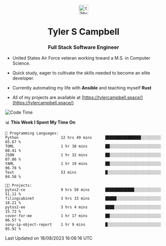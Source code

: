 <p align="center">
<a href="https://www.linkedin.com/in/t36campbell" target="blank"><img align="center" src="https://ik.imagekit.io/t36campbell/Portfolio/linkedin.png.original_m8bbGgPh6.png" alt="t36campbell" height="30" width="30" /></a>
</p>
<h1 align="center">Tyler S Campbell</h1>
<h3 align="center">Full Stack Software Engineer</h3>

* United States Air Force veteran working toward a M.S. in Computer Science.

* Quick study, eager to cultivate the skills needed to become an elite developer.

* Currently automating my life with **Ansible** and teaching myself **Rust**

* All of my projects are available at [https://tylercampbell.space/](https://tylercampbell.space/)

<!--START_SECTION:waka-->
![Code Time](http://img.shields.io/badge/Code%20Time-2%2C709%20hrs%2019%20mins-blue)

📊 **This Week I Spent My Time On** 

```text
💬 Programming Languages: 
Python                   12 hrs 49 mins      ████████████████░░░░░░░░░   65.67 % 
TOML                     1 hr 38 mins        ██░░░░░░░░░░░░░░░░░░░░░░░   08.41 % 
JSON                     1 hr 32 mins        ██░░░░░░░░░░░░░░░░░░░░░░░   07.86 % 
YAML                     1 hr 19 mins        ██░░░░░░░░░░░░░░░░░░░░░░░   06.78 % 
Text                     53 mins             █░░░░░░░░░░░░░░░░░░░░░░░░   04.58 % 

🐱‍💻 Projects: 
pytos2-ce                9 hrs 58 mins       █████████████░░░░░░░░░░░░   51.11 % 
filingcabinet            3 hrs 33 mins       █████░░░░░░░░░░░░░░░░░░░░   18.21 % 
pytos2-ee                3 hrs 4 mins        ████░░░░░░░░░░░░░░░░░░░░░   15.72 % 
cover-for-me             1 hr 17 mins        ██░░░░░░░░░░░░░░░░░░░░░░░   06.57 % 
sony-ip-object-report    1 hr 9 mins         █░░░░░░░░░░░░░░░░░░░░░░░░   05.92 % 
```


 Last Updated on 18/08/2023 16:08:16 UTC
<!--END_SECTION:waka-->
